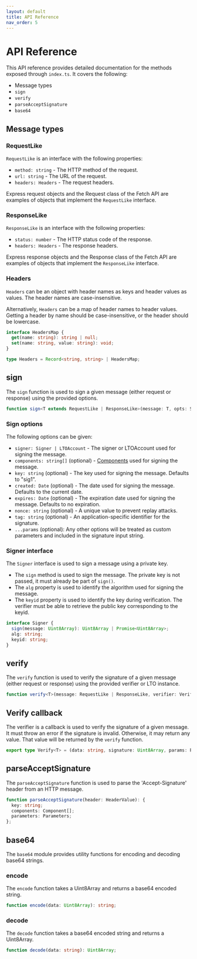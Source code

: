 ```yaml
---
layout: default
title: API Reference
nav_order: 5
---
```


# API Reference

This API reference provides detailed documentation for the methods exposed through `index.ts`. It covers the following:

- Message types
- `sign`
- `verify`
- `parseAcceptSignature`
- `base64`

## Message types

### RequestLike

`RequestLike` is an interface with the following properties:

- `method: string` - The HTTP method of the request.
- `url: string` - The URL of the request.
- `headers: Headers` - The request headers.

Express request objects and the Request class of the Fetch API are examples of objects that implement the `RequestLike`
interface.

### ResponseLike

`ResponseLike` is an interface with the following properties:

- `status: number` - The HTTP status code of the response.
- `headers: Headers` - The response headers.

Express response objects and the Response class of the Fetch API are examples of objects that implement the
`ResponseLike` interface.

### Headers

`Headers` can be an object with header names as keys and header values as values. The header names are case-insensitive.

Alternatively, `Headers` can be a map of header names to header values. Getting a header by name should be
case-insensitive, or the header should be lowercase.

```typescript
interface HeadersMap {
  get(name: string): string | null;
  set(name: string, value: string): void;
}

type Headers = Record<string, string> | HeadersMap;
```


## sign

The `sign` function is used to sign a given message (either request or response) using the provided options.

```typescript
function sign<T extends RequestLike | ResponseLike>(message: T, opts: SignOptions): Promise<T>;
```

### Sign options

The following options can be given:

- `signer: Signer | LTOAccount` - The signer or LTOAccount used for signing the message.
- `components: string[]` (optional) - [Components](/signing#components) used for signing the message.
- `key: string` (optional) - The key used for signing the message. Defaults to "sig1".
- `created: Date` (optional) - The date used for signing the message. Defaults to the current date.
- `expires: Date` (optional) - The expiration date used for signing the message. Defaults to no expiration.
- `nonce: string` (optional) - A unique value to prevent replay attacks.
- `tag: string` (optional) - An application-specific identifier for the signature.
- `...params` (optional): Any other options will be treated as custom parameters and included in the signature input string.

### Signer interface

The `Signer` interface is used to sign a message using a private key.

* The `sign` method is used to sign the message. The private key is not passed, it must already be part of `sign()`.
* The `alg` property is used to identify the algorithm used for signing the message.
* The `keyid` property is used to identify the key during verification. The verifier must be able to retrieve the public
key corresponding to the keyid.

```typescript
interface Signer {
  sign(message: Uint8Array): Uint8Array | Promise<Uint8Array>;
  alg: string;
  keyid: string;
}
```

## verify

The `verify` function is used to verify the signature of a given message (either request or response) using the
provided verifier or LTO instance.

```typescript
function verify<T>(message: RequestLike | ResponseLike, verifier: Verify<T> | LTO<T>): Promise<T>;
```

## Verify callback

The verifier is a callback is used to verify the signature of a given message. It must throw an error if the signature
is invalid. Otherwise, it may return any value. That value will be returned by the `verify` function.

```typescript
export type Verify<T> = (data: string, signature: Uint8Array, params: Parameters) => T | Promise<T>;
```

## parseAcceptSignature

The `parseAcceptSignature` function is used to parse the 'Accept-Signature' header from an HTTP message.

```typescript
function parseAcceptSignature(header: HeaderValue): {
  key: string;
  components: Component[];
  parameters: Parameters;
};
```

## base64

The `base64` module provides utility functions for encoding and decoding base64 strings.

### encode

The `encode` function takes a Uint8Array and returns a base64 encoded string.

```typescript
function encode(data: Uint8Array): string;
```

### decode

The `decode` function takes a base64 encoded string and returns a Uint8Array.

```typescript
function decode(data: string): Uint8Array;
```
